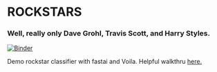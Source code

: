# ROCKSTARS

### Well, really only Dave Grohl, Travis Scott, and Harry Styles.

[![Binder](https://mybinder.org/badge_logo.svg)](https://mybinder.org/v2/gh/sethbroberts/rockstars/master?urlpath=voila%2Frender%2Frockstars.ipynb)

Demo rockstar classifier with fastai and Voila.
Helpful walkthru [here.](https://forums.fast.ai/t/deploying-your-notebook-as-an-app-under-10-minutes/70621)